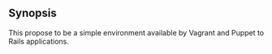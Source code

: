 ## Synopsis

This propose to be a simple environment available by Vagrant and Puppet to Rails applications.
